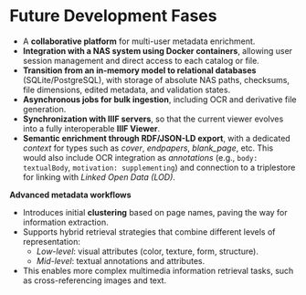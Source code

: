 # Future Development Fases

* A **collaborative platform** for multi-user metadata enrichment.
* **Integration with a NAS system using Docker containers**, allowing user session management and direct access to each catalog or file.
* **Transition from an in-memory model to relational databases** (SQLite/PostgreSQL), with storage of absolute NAS paths, checksums, file dimensions, edited metadata, and validation states.
* **Asynchronous jobs for bulk ingestion**, including OCR and derivative file generation.
* **Synchronization with IIIF servers**, so that the current viewer evolves into a fully interoperable **IIIF Viewer**.
* **Semantic enrichment through RDF/JSON-LD export**, with a dedicated _context_ for types such as _cover_, _endpapers_, _blank\_page_, etc. This would also include OCR integration as _annotations_ (e.g., `body: textualBody`, `motivation: supplementing`) and connection to a triplestore for linking with _Linked Open Data (LOD)_.

**Advanced metadata workflows**

* Introduces initial **clustering** based on page names, paving the way for information extraction.
* Supports hybrid retrieval strategies that combine different levels of representation:
  * _Low-level_: visual attributes (color, texture, form, structure).
  * _Mid-level_: textual annotations and attributes.
* This enables more complex multimedia information retrieval tasks, such as cross-referencing images and text.
